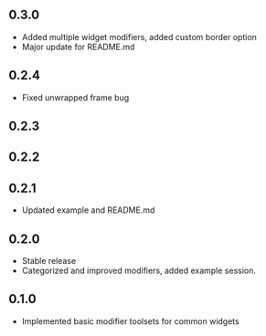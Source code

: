## 0.3.0
* Added multiple widget modifiers, added custom border option
* Major update for README.md

## 0.2.4
* Fixed unwrapped frame bug
## 0.2.3

## 0.2.2

## 0.2.1

* Updated example and README.md

## 0.2.0

* Stable release 
* Categorized and improved modifiers, added example session.

## 0.1.0

* Implemented basic modifier toolsets for common widgets
